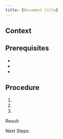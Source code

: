 ```yaml
---
title: {Document title}
---
```


<!-- Use this template to write "how-to" instructions that enable users to accomplish a task. Each task topic should tell how to perform a single, specific procedure.

You can use this template for any step-by-step instruction, no matter whether it's a task during the getting started guide, a tutorial for software developers, or an operational guide.

For the document file name, follow the pattern `{COMPONENT_ABBRV}-{NUMBER_PER_COMPONENT}-{FILE_NAME}.md`.

Select a title that describes the task that's accomplished, not the documented software feature. For example, use "Define resource consumption", not "Select a profile". Use the imperative "Select...", rather than gerund form "Selecting..." or "How to select...".

With regards to structure, it’s nice to have an **introductory paragraph** ("why would I want to do this task?"), **prerequisites** if needed, then the **steps**, and finally the expected **result** that shows the operation was successful.
It's good practice to have 5-9 steps; anything longer can probably be split.
-->

## Context

<!-- Briefly provide background information for the task so that the users understand the purpose of the task and what they will gain by completing the task correctly. This section should be brief and does not replace or recreate a concept topic on the same subject, although the context section might include some conceptual information.
-->

## Prerequisites

<!-- Describes information that the user needs to know or things they need to do or have before starting the immediate task.
If it's more than one prerequisite, use an unordered list.
For example, specify the authorizations the user must have and what software (and versions) must be installed already.
 -->

-
-
-

## Procedure

<!-- Provide a series of steps needed to perform the task.
Use a numbered list with one number for each action that the users must take.

It's good practice to describe the result of the procedure so that the users can see they accomplished the task successfully.
Sometimes it's also very helpful to describe the result of a specific step (don't use a number for step results, just a new line below the step). Remember about appropriate indentation for this line.

If the task at hand is typically followed by another one, you can add a link to that other document as "Next Steps".
-->

1.
2.
3.

Result:

<!-- Not mandatory, but recommended. Help the reader to be sure they accomplished the task successfully. -->

Next Steps:

<!-- Optional - might be useful if another activity typically follows this one -->
